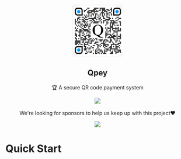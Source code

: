 <p align="center">
  <img width="140" src="https://raw.githubusercontent.com/qpey/.github/main/profile/logo.png" />  
  <h2 align="center">Qpey</h2>
  <p align="center">🏆 A secure QR code payment system</p>
</p>
<p align="center">
  </a>
    <a href="https://twitter.com/intent/tweet?text=Checkout%20Qpey!%20A%20secure%20QR%20code%20payment%20application%20that%20is%20free%20from%20QR%20code%20fraud%20or%20scams%0D%0A&url=https://qpey.vercel.app/">
    <img src="https://img.shields.io/twitter/url?style=social&url=https%3A%2F%2Fgithub.com%2Fryo-ma%2Fgithub-profile-trophy"/> 
  </a>
</p>
<p align="center">
  We're looking for sponsors to help us keep up with this project❤️
</p>
<p align="center">
  <a href="https://github.com/sponsors/qpey">
    <img src="https://img.shields.io/static/v1?label=Sponsor&message=%E2%9D%A4&logo=GitHub&color=ff69b4"/> 
  </a>
</p>

# Quick Start
